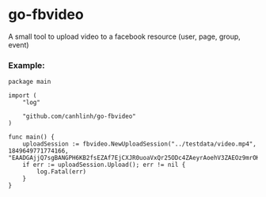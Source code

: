 # go-fbvideo
A small tool to upload video to a facebook resource (user, page, group, event)

### Example:
```
package main

import (
	"log"

	"github.com/canhlinh/go-fbvideo"
)

func main() {
	uploadSession := fbvideo.NewUploadSession("../testdata/video.mp4", 1849649771774166, "EAADGAjjQ7sgBANGPH6KB2fsEZAf7EjCXJR0uoaVxQr25ODc4ZAeyrAoehV3ZAEOz9mrOKD5SxyJbVK7OwgsLeFhoM24c638f91zgNEnQ3ApGnN3OPe3t6S0ZAX3NwlTd3OC0sTZBKbUiw0TOz76l2jbEXwrZArb5qbDwUDfP0ZAsH1fxSv4BE4BRWZCPEzYgvzv8DRfGJgRts2tievuZATy6J")
	if err := uploadSession.Upload(); err != nil {
		log.Fatal(err)
	}
}

```